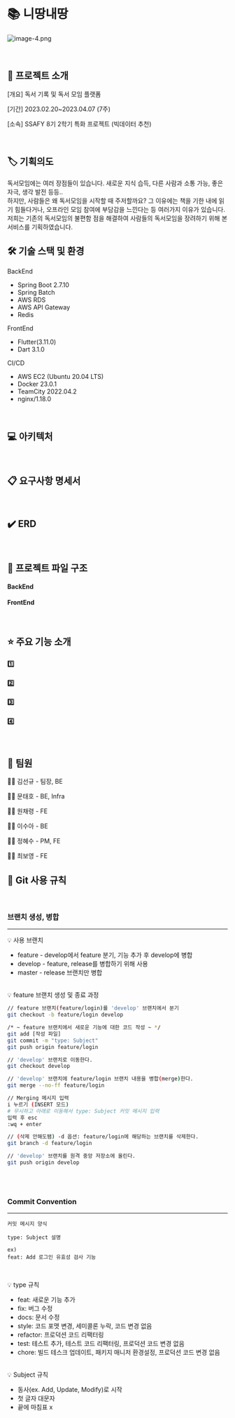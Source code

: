 <br />

# 📚 니땅내땅

![image-4.png](./image-4.png)

<br />


## 📖 프로젝트 소개
 

[개요] 독서 기록 및 독서 모임 플랫폼  

[기간] 2023.02.20~2023.04.07 (7주)  

[소속] SSAFY 8기 2학기 특화 프로젝트 (빅데이터 추천) 

<br />



## 🏷 기획의도
독서모임에는 여러 장점들이 있습니다. 새로운 지식 습득, 다른 사람과 소통 가능, 좋은 자극, 생각 발전 등등..    
하지만, 사람들은 왜 독서모임을 시작할 때 주저할까요? 그 이유에는 책을 기한 내에 읽기 힘들다거나, 오프라인 모임 참여에 부담감을 느낀다는 등 여러가지 이유가 있습니다. 저희는 기존의 독서모임의 불편함 점을 해결하여 사람들의 독서모임을 장려하기 위해 본 서비스를 기획하였습니다.
<br />



## 🛠️ 기술 스택 및 환경

BackEnd
- Spring Boot 2.7.10
- Spring Batch
- AWS RDS
- AWS API Gateway
- Redis

FrontEnd
- Flutter(3.11.0)
- Dart 3.1.0

CI/CD
- AWS EC2 (Ubuntu 20.04 LTS)
- Docker 23.0.1
- TeamCity 2022.04.2
- nginx/1.18.0 



<br />



## 💻 아키텍처


<br />




## 📋 요구사항 명세서


<br />




## ✔️ ERD


<br />




## 📁 프로젝트 파일 구조

#### BackEnd


#### FrontEnd



<br />




## ⭐ 주요 기능 소개

#### 1️⃣ 

#### 2️⃣  

#### 3️⃣  

#### 4️⃣ 



<br />




## 🤜 팀원

👩‍💻 김선규 - 팀장, BE   

👨‍💻 문태호 - BE, Infra   

👨‍💻 원채령 - FE  

👩‍💻 이수아 - BE   

👨‍💻 정혜수 - PM, FE   

👨‍💻 최보영 - FE 
 


















## 📌 Git 사용 규칙
<br/>

### 브랜치 생성, 병합
---
💡 사용 브랜치

- feature - develop에서 feature 분기, 기능 추가 후 develop에 병합
- develop - feature, release를 병합하기 위해 사용
- master - release 브랜치만 병합
</br></br>


💡 feature 브랜치 생성 및 종료 과정

```bash
// feature 브랜치(feature/login)를 'develop' 브랜치에서 분기
git checkout -b feature/login develop

/* ~ feature 브랜치에서 새로운 기능에 대한 코드 작성 ~ */
git add [작성 파일]
git commit -m "type: Subject"
git push origin feature/login

// 'develop' 브랜치로 이동한다.
git checkout develop

// 'develop' 브랜치에 feature/login 브랜치 내용을 병합(merge)한다.
git merge --no-ff feature/login

// Merging 메시지 입력
i 누르기 (INSERT 모드)
# 무시하고 아래로 이동해서 type: Subject 커밋 메시지 입력
입력 후 esc
:wq + enter

// (삭제 안해도됌) -d 옵션: feature/login에 해당하는 브랜치를 삭제한다.
git branch -d feature/login

// 'develop' 브랜치를 원격 중앙 저장소에 올린다.
git push origin develop
```

</br></br>

###  Commit Convention
---
```
커밋 메시지 양식

type: Subject 설명

ex) 
feat: Add 로그인 유효성 검사 기능
```
</br>

💡 type 규칙
- feat: 새로운 기능 추가
- fix: 버그 수정
- docs: 문서 수정
- style: 코드 포맷 변경, 세미콜론 누락, 코드 변경 없음
- refactor: 프로덕션 코드 리팩터링
- test: 테스트 추가, 테스트 코드 리팩터링, 프로덕션 코드 변경 없음
- chore: 빌드 테스크 업데이트, 패키지 매니저 환경설정, 프로덕션 코드 변경 없음
</br> </br>

💡 Subject 규칙
- 동사(ex. Add, Update, Modify)로 시작
- 첫 글자 대문자
- 끝에 마침표 x

</br></br>

